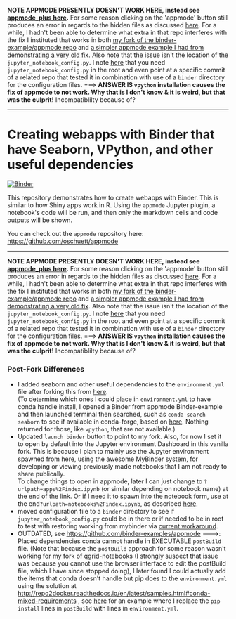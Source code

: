 **NOTE APPMODE PRESENTLY DOESN'T WORK HERE, instead see [appmode_plus here](https://github.com/fomightez/appmode_plus/).** For some reason clicking on the 'appmode' button still produces an error in regards to the hidden files as discussed [here](https://github.com/oschuett/appmode/issues/64). For a while, I hadn't been able to determine what extra in that repo interferes with the fix I instituted that works in both [my fork of the binder-example/appmode repo](https://github.com/fomightez/appmode) and [a simpler appmode example I had from demonstrating a very old fix](https://github.com/fomightez/simple_appmode_binder). Also note that the issue isn't the location of the `jupyter_notebook_config.py`. I note [here](https://github.com/oschuett/appmode/issues/64#issuecomment-1448813687) that you need `jupyter_notebook_config.py` in the root and even point at a specific commit of a related repo that tested it in combination with use of a `binder` directory for the configuration files. ===> **ANSWER IS `vpython` installation causes the fix of appmode to not work. Why that is I don't know & it is weird, but that was the culprit!** Incompatiblilty because of?


------

# Creating webapps with Binder that have Seaborn, VPython, and other useful dependencies

[![Binder](https://mybinder.org/badge.svg)](https://mybinder.org/v2/gh/fomightez/borked_appmode_plus/master?urlpath=%2Fnotebooks%2Findex.ipynb)

This repository demonstrates how to create webapps with Binder. This is similar to how Shiny apps work in R.
Using the `appmode` Jupyter plugin, a notebook's code will be run, and then only the markdown cells and
code outputs will be shown.

You can check out the `appmode` repository here: https://github.com/oschuett/appmode

----

**NOTE APPMODE PRESENTLY DOESN'T WORK HERE, instead see [appmode_plus here](https://github.com/fomightez/appmode_plus/).** For some reason clicking on the 'appmode' button still produces an error in regards to the hidden files as discussed [here](https://github.com/oschuett/appmode/issues/64).  For a while, I hadn't been able to determine what extra in that repo interferes with the fix I instituted that works in both [my fork of the binder-example/appmode repo](https://github.com/fomightez/appmode) and [a simpler appmode example I had from demonstrating a very old fix](https://github.com/fomightez/simple_appmode_binder). Also note that the issue isn't the location of the `jupyter_notebook_config.py`. I note [here](https://github.com/oschuett/appmode/issues/64#issuecomment-1448813687) that you need `jupyter_notebook_config.py` in the root and even point at a specific commit of a related repo that tested it in combination with use of a `binder` directory for the configuration files. ===> **ANSWER IS `vpython` installation causes the fix of appmode to not work. Why that is I don't know & it is weird, but that was the culprit!** Incompatiblilty because of?


### Post-Fork Differences
- I added seaborn and other useful dependencies to the `environment.yml` file after forking this from [here](https://github.com/binder-examples/appmode).  
(To determine which ones I could place in `environment.yml` to have conda handle install, I opened a Binder from appmode Binder-example and then launched terminal then searched, such as `conda search seaborn` to see if available in conda-forge, based on [here](https://conda.io/docs/user-guide/tasks/manage-pkgs.html#searching-for-packages). Nothing returned for those, like `vpython`, that are not available.)
- Updated `launch binder` button to point to my fork. Also, for now I set it to open by default into the Jupyter environment Dashboard in this vanilla fork. This is because I plan to mainly use the Jupyter environment spawned from here, using the awesome MyBinder system, for developing or viewing previously made notebooks that I am not ready to share publically.  
To change things to open in appmode, later I can just change to `?urlpath=apps%2Findex.ipynb` (or similar depending on notebook name) at the end of the link. Or if I need it to spawn into the notebook form, use at the end`?urlpath=notebooks%2Findex.ipynb`, as described [here](https://github.com/oschuett/appmode#description). 
- moved configuration file to a `binder` directory to see if `jupyter_notebook_config.py` could be in there or if needed to be in root to test with restoring working from mybinder via [current workaround](https://github.com/oschuett/appmode/issues/64#issuecomment-1448813687).
- OUTDATED, see https://github.com/binder-examples/appmode --->: Placed dependencies conda cannot handle in EXECUTABLE `postBuild` file. (Note that because the `postBuild` approach for some reason wasn't working for my fork of qgrid-notebooks (I strongly suspect that issue was because you cannot use the browser interface to edit the postBuild file, which I have since stopped doing), I later found I could actually add the items that conda doesn't handle but pip does to the `environment.yml` using the solution at http://repo2docker.readthedocs.io/en/latest/samples.html#conda-mixed-requirements , see [here](https://github.com/fomightez/qgrid-notebooks/blob/master/environment.yml) for an example where I replace the `pip install` lines in `postBuild` with lines in `environment.yml`.
